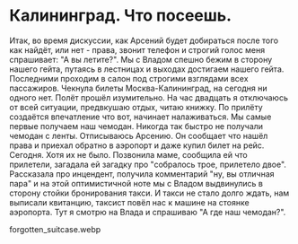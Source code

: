 # Калининград. Что посеешь.

Итак, во время дискуссии, как Арсений будет добираться после того как найдёт, или нет - права, звонит телефон и строгий голос меня спрашивает: "А вы летите?". Мы с Владом спешно бежим в сторону нашего гейта, путаясь в лестницах и выходах достигаем нашего гейта. Последними проходим в салон под строгими взглядами всех пассажиров. Чекнула билеты Москва-Калининград, на сегодня ни одного нет. Полёт прошёл изумительно. На час двадцать я отключаюсь от всей ситуации, предвкушаю отдых, читаю книжку. По прилёту создаётся впечатление что вот, начинает налаживаться. Мы самые первые получаем наш чемодан. Никогда так быстро не получали чемодан с ленты. Отписываюсь Арсению. Он сообщает что нашёл права и приехал обратно в аэропорт и даже купил билет на рейс. Сегодня. Хотя их не было. Позвонила маме, сообщила ей что прилетели, загадала ей загадку про "собралось трое, прилетело двое". Рассказала про инцендент, получила комментарий "ну, вы отличная пара" и на этой оптимистичной ноте мы с Владом выдвинулись в сторону стойки бронирования такси. И такси не стало долго ждать, нам выписали квитанцию, таксист повёл нас к машине на стоянке аэропорта. Тут я смотрю на Влада и спрашиваю "А где наш чемодан?". 

forgotten_suitcase.webp
